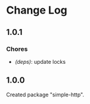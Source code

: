 # Change Log

## 1.0.1

### Chores

- _(deps)_: update locks


## 1.0.0

Created package "simple-http".

